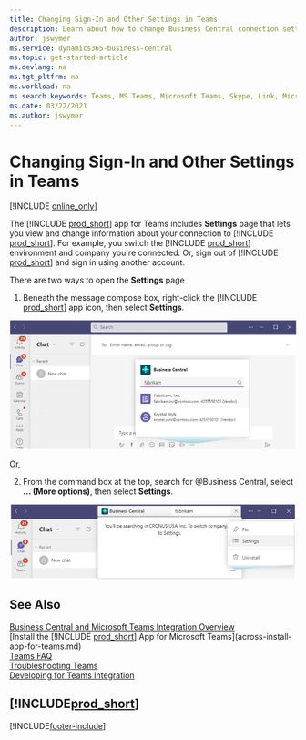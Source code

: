 ```yaml
---
title: Changing Sign-In and Other Settings in Teams 
description: Learn about how to change Business Central connection settings from Microsoft Teams.
author: jswymer
ms.service: dynamics365-business-central
ms.topic: get-started-article
ms.devlang: na
ms.tgt_pltfrm: na
ms.workload: na
ms.search.keywords: Teams, MS Teams, Microsoft Teams, Skype, Link, Microsoft 365, settings, search
ms.date: 03/22/2021
ms.author: jswymer
---
```


# Changing Sign-In and Other Settings in Teams

[!INCLUDE [online_only](includes/online_only.md)]

The [!INCLUDE [prod_short](includes/prod_short.md)] app for Teams includes **Settings** page that lets you view and change information about your connection to [!INCLUDE [prod_short](includes/prod_short.md)]. For example, you switch the [!INCLUDE [prod_short](includes/prod_short.md)] environment and company you're connected. Or, sign out of [!INCLUDE [prod_short](includes/prod_short.md)] and sign in using another account.

There are two ways to open the **Settings** page

1. Beneath the message compose box, right-click the [!INCLUDE [prod_short](includes/prod_short.md)] app icon, then select **Settings**.

  ![Settings for Business Central from command box](media/teams-settings-message-box.png)

  Or,

2. From the command box at the top, search for @Business Central, select **... (More options)**, then select **Settings**.

  ![Settings for Business Central from message box](media/teams-settings-command-box.png)

## See Also

[Business Central and Microsoft Teams Integration Overview](across-teams-overview.md)  
[Install the [!INCLUDE [prod_short](includes/prod_short.md)] App for Microsoft Teams](across-install-app-for-teams.md)  
[Teams FAQ](teams-faq.md)  
[Troubleshooting Teams](admin-teams-troubleshooting.md)  
[Developing for Teams Integration](/dynamics365/business-central/dev-itpro/developer/devenv-develop-for-teams)  

## [!INCLUDE[prod_short](includes/free_trial_md.md)]  


[!INCLUDE[footer-include](includes/footer-banner.md)]